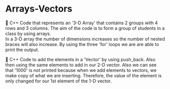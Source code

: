# Arrays-Vectors
🌠 C++ Code that represents an '3-D Array' that contains 2 groups with 4 rows and 3 columns. The aim of the code is to form a group of students in a class by using arrays.  
In a 3-D array the number of dimensions increases so the number of nested braces will also increase. By using the three 'for' loops we are are able to print the output. 

🌠 C++ Code to add the elements in a 'Vector' by using push_back. Also then using the same elements to add in our 2-D vector. Also we can see that '1000' is not printed because when we add elements to vectors, we make copy of what we are inserting. Therefore, the value of the element is only changed for our 1st element of the 1-D vector.
